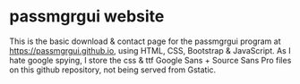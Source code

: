 # passmgrgui website

This is the basic download & contact page for the passmgrgui program at https://passmgrgui.github.io, using HTML, CSS, Bootstrap & JavaScript.
As I hate google spying, I store the css & ttf Google Sans + Source Sans Pro files on this github repository, not being served from Gstatic.
